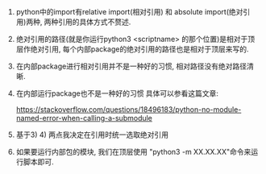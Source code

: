 1. python中的import有relative import(相对引用) 和 absolute import(绝对引用)两种, 两种引用的具体方式不赘述.

2. 绝对引用的路径(就是你运行python3 \<scriptname> 的那个位置)是相对于顶层作绝对引用, 每个内部package的绝对引用的路径也是相对于顶层来写的.

3. 在内部package进行相对引用并不是一种好的习惯, 相对路径没有绝对路径清晰.

4. 在内部运行package也不是一种好的习惯 具体可以参看这篇文章:

    https://stackoverflow.com/questions/18496183/python-no-module-named-error-when-calling-a-submodule

5. 基于3) 4) 两点我决定在引用时统一选取绝对引用

6. 如果要运行内部包的模块, 我们在顶层使用 "python3 -m XX.XX.XX"命令来运行脚本即可.